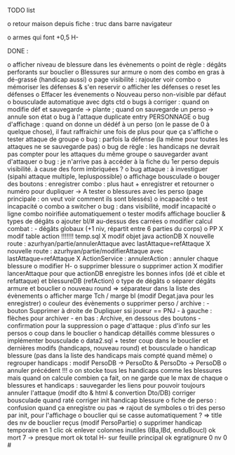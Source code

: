 
TODO list

  o retour maison depuis fiche : truc dans barre navigateur

  o armes qui font +0,5 H-
 

DONE :

 o afficher niveau de blessure dans les évènements
 o point de règle : dégâts perforants sur bouclier
 o Blessures sur armure
 o nom des combo en gras à dé-grassé (handicap aussi) 
 o page visibilité : rajouter voir combo
 o mémoriser les défenses & s'en reservir
 o afficher les défenses
 o reset les défenses
 o Effacer les évenements
 o Nouveau perso non-visible par défaut
 o bousculade automatique avec dgts ctd
 o bugs à corriger : quand on modifie déf et sauvegarde -> plante ; quand on sauvegarde un perso -> annule son état
 o bug à l'attaque duplicate entry PERSONNAGE
 o bug d'affichage : quand on donne un dédéf à un perso (on le passe de 0 à quelque chose), il faut raffraichir une fois de plus pour que ça s'affiche
 o tester attaque de groupe
 	o bug : parfois la défense (la même pour toutes les attaques ne se sauvegarde pas)
 	o bug de règle : les handicaps ne devrait pas compter pour les attaques du même groupe
 o sauvegarder avant d'attaquer
 o bug : je n'arrive pas à accéder à la fiche du 1er perso depuis visibilité. à cause des form imbriquées ?
 o bug attaque : à investiguer (sipahi attaque multiple, lepluspossible)
 o affichage bousculade
 o bouger des boutons : enregistrer combo : plus haut + enregistrer et retourner
 o numéro pour dupliquer -> A tester
 o blessures avec les perso (page principale : on veut voir comment ils sont blessés)
 o incapacité
 o test incapacité
 o combo a switcher
  o bug : dans visibilité, modif incapacité
  o ligne combo noirifiée automatiquement
  o tester modifs affichage bouclier & types de dégâts
  o ajouter bl/# au-dessus des carrées
  o modifier calcul combat : 
  	- dégâts globaux (+1 niv, répartit entre 6 parties du corps)
  o PP
  	X modif table action !!!!!!! temp.sql
  	X modif objet java actionDB
  	X nouvelle route : azurhyan/partie/annulerAttaque avec lastAttaque=refAttaque
  	X nouvelle route : azurhyan/partie/modifierAttaque avec lastAttaque=refAttaque
  	X ActionService : annulerAction :
  		annuler chaque blessure
  		o modifier H-
  		o supprimer blessure
  		o supprimer action
  	X modifier lancerAttaque pour que actionDB enregistre les bonnes infos (dé et cible et refattaque)
  		et blessureDB (refAction)
  o type de dégâts
  o séparer dégâts armure et bouclier
  o nouveau round => séparateur dans la liste des évènements
  o afficher marge Tch / marge bl (modif Degat.java pour les enregistrer)
  o couleur des évènements
  o supprimer perso / archive :
	- bouton Supprimer à droite de Dupliquer ssi joueur == PNJ
  	- à gauche : flèches pour archiver
  	- en bas : Archive, en dessous des boutons
  	- confirmation pour la suppression
  o page d'attaque : plus d'info sur les persos
  o coup dans le bouclier
  o handicap détaillés comme blessures
  o implémenter bousculade
  o data2.sql + tester coup dans le bouclier et dernières modifs (handicaps, nouveau round) et bousculade
    o handicap blessure (pas dans la liste des handicaps mais compté quand même)
  o regrouper handicaps : modif PersoDB -> PersoDto & PersoDto -> PersoDB
  	o annuler précédent !!!
  	o on stocke tous les handicaps comme les blessures mais quand on calcule combien ça fait, on ne garde que le max de chaque
   o blessures et handicaps : sauvegarder les liens pour pouvoir toujours annuler l'attaque (modif dto & html & convertion Dto/DB)
 corriger bousculade quand raté
 corriger init handicap blessure
  o fiche de perso : confusion quand ça enregistre ou pas => rajout de symboles
  o tri des perso par init, pour l'affichage
  o bouclier qui se casse automatiquement ?
  	=> title des nv de bouclier reçus (modif PersoPartie)
  o supprimer handicap temporaire en 1 clic
  ok enlever colonnes inutiles (IBa,IBd, enduBoucl)
  ok mort 7 -> presque mort
  ok total H- sur feuille principal
  ok egratignure 0 nv 0 #


 
  

  
